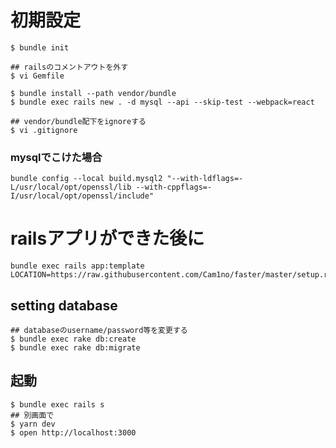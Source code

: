 # 初期設定
```
$ bundle init

## railsのコメントアウトを外す
$ vi Gemfile

$ bundle install --path vendor/bundle
$ bundle exec rails new . -d mysql --api --skip-test --webpack=react

## vendor/bundle配下をignoreする
$ vi .gitignore

```

### mysqlでこけた場合
```
bundle config --local build.mysql2 "--with-ldflags=-L/usr/local/opt/openssl/lib --with-cppflags=-I/usr/local/opt/openssl/include"
```


# railsアプリができた後に
```
bundle exec rails app:template LOCATION=https://raw.githubusercontent.com/Cam1no/faster/master/setup.rb
```

## setting database
```
## databaseのusername/password等を変更する
$ bundle exec rake db:create
$ bundle exec rake db:migrate
```

## 起動
```
$ bundle exec rails s
## 別画面で
$ yarn dev
$ open http://localhost:3000
```
